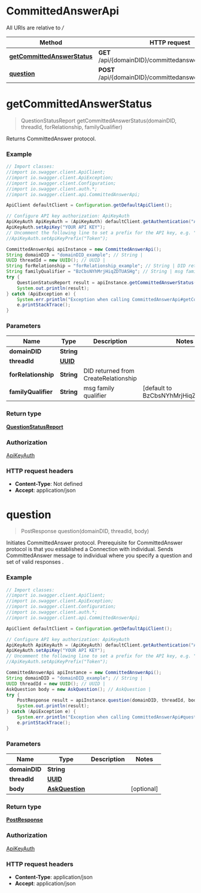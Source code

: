 # CommittedAnswerApi

All URIs are relative to */*

Method | HTTP request | Description
------------- | ------------- | -------------
[**getCommittedAnswerStatus**](CommittedAnswerApi.md#getCommittedAnswerStatus) | **GET** /api/{domainDID}/committedanswer/1.0/{threadId} | 
[**question**](CommittedAnswerApi.md#question) | **POST** /api/{domainDID}/committedanswer/1.0/{threadId} | 

<a name="getCommittedAnswerStatus"></a>
# **getCommittedAnswerStatus**
> QuestionStatusReport getCommittedAnswerStatus(domainDID, threadId, forRelationship, familyQualifier)



Returns CommittedAnswer protocol.

### Example
```java
// Import classes:
//import io.swagger.client.ApiClient;
//import io.swagger.client.ApiException;
//import io.swagger.client.Configuration;
//import io.swagger.client.auth.*;
//import io.swagger.client.api.CommittedAnswerApi;

ApiClient defaultClient = Configuration.getDefaultApiClient();

// Configure API key authorization: ApiKeyAuth
ApiKeyAuth ApiKeyAuth = (ApiKeyAuth) defaultClient.getAuthentication("ApiKeyAuth");
ApiKeyAuth.setApiKey("YOUR API KEY");
// Uncomment the following line to set a prefix for the API key, e.g. "Token" (defaults to null)
//ApiKeyAuth.setApiKeyPrefix("Token");

CommittedAnswerApi apiInstance = new CommittedAnswerApi();
String domainDID = "domainDID_example"; // String | 
UUID threadId = new UUID(); // UUID | 
String forRelationship = "forRelationship_example"; // String | DID returned from CreateRelationship
String familyQualifier = "BzCbsNYhMrjHiqZDTUASHg"; // String | msg family qualifier
try {
    QuestionStatusReport result = apiInstance.getCommittedAnswerStatus(domainDID, threadId, forRelationship, familyQualifier);
    System.out.println(result);
} catch (ApiException e) {
    System.err.println("Exception when calling CommittedAnswerApi#getCommittedAnswerStatus");
    e.printStackTrace();
}
```

### Parameters

Name | Type | Description  | Notes
------------- | ------------- | ------------- | -------------
 **domainDID** | **String**|  |
 **threadId** | [**UUID**](.md)|  |
 **forRelationship** | **String**| DID returned from CreateRelationship |
 **familyQualifier** | **String**| msg family qualifier | [default to BzCbsNYhMrjHiqZDTUASHg]

### Return type

[**QuestionStatusReport**](QuestionStatusReport.md)

### Authorization

[ApiKeyAuth](../README.md#ApiKeyAuth)

### HTTP request headers

 - **Content-Type**: Not defined
 - **Accept**: application/json

<a name="question"></a>
# **question**
> PostResponse question(domainDID, threadId, body)



Initiates CommittedAnswer protocol.  Prerequisite for CommittedAnswer protocol is that you established a Connection with individual.  Sends CommittedAnswer message to individual where you specify a question and set of valid responses . 

### Example
```java
// Import classes:
//import io.swagger.client.ApiClient;
//import io.swagger.client.ApiException;
//import io.swagger.client.Configuration;
//import io.swagger.client.auth.*;
//import io.swagger.client.api.CommittedAnswerApi;

ApiClient defaultClient = Configuration.getDefaultApiClient();

// Configure API key authorization: ApiKeyAuth
ApiKeyAuth ApiKeyAuth = (ApiKeyAuth) defaultClient.getAuthentication("ApiKeyAuth");
ApiKeyAuth.setApiKey("YOUR API KEY");
// Uncomment the following line to set a prefix for the API key, e.g. "Token" (defaults to null)
//ApiKeyAuth.setApiKeyPrefix("Token");

CommittedAnswerApi apiInstance = new CommittedAnswerApi();
String domainDID = "domainDID_example"; // String | 
UUID threadId = new UUID(); // UUID | 
AskQuestion body = new AskQuestion(); // AskQuestion | 
try {
    PostResponse result = apiInstance.question(domainDID, threadId, body);
    System.out.println(result);
} catch (ApiException e) {
    System.err.println("Exception when calling CommittedAnswerApi#question");
    e.printStackTrace();
}
```

### Parameters

Name | Type | Description  | Notes
------------- | ------------- | ------------- | -------------
 **domainDID** | **String**|  |
 **threadId** | [**UUID**](.md)|  |
 **body** | [**AskQuestion**](AskQuestion.md)|  | [optional]

### Return type

[**PostResponse**](PostResponse.md)

### Authorization

[ApiKeyAuth](../README.md#ApiKeyAuth)

### HTTP request headers

 - **Content-Type**: application/json
 - **Accept**: application/json

